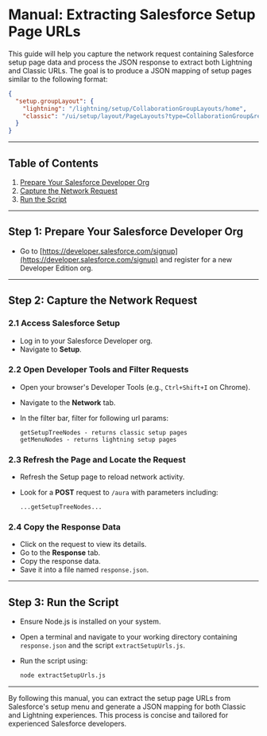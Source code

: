 
# Manual: Extracting Salesforce Setup Page URLs

This guide will help you capture the network request containing Salesforce setup page data and process the JSON response to extract both Lightning and Classic URLs. The goal is to produce a JSON mapping of setup pages similar to the following format:

```json
{
  "setup.groupLayout": {
    "lightning": "/lightning/setup/CollaborationGroupLayouts/home",
    "classic": "/ui/setup/layout/PageLayouts?type=CollaborationGroup&retURL=%2Fsetup%2Fhome"
  }
}
```

---

## Table of Contents

1. [Prepare Your Salesforce Developer Org](#step-1-prepare-your-salesforce-developer-org)
2. [Capture the Network Request](#step-2-capture-the-network-request)
3. [Run the Script](#step-3-run-the-script)

---

## Step 1: Prepare Your Salesforce Developer Org

- Go to [https://developer.salesforce.com/signup](https://developer.salesforce.com/signup) and register for a new Developer Edition org.

---

## Step 2: Capture the Network Request

### 2.1 Access Salesforce Setup

- Log in to your Salesforce Developer org.
- Navigate to **Setup**.

### 2.2 Open Developer Tools and Filter Requests

- Open your browser's Developer Tools (e.g., `Ctrl+Shift+I` on Chrome).
- Navigate to the **Network** tab.
- In the filter bar, filter for following url params:

  ```
  getSetupTreeNodes - returns classic setup pages
  getMenuNodes - returns lightning setup pages
  ```

### 2.3 Refresh the Page and Locate the Request

- Refresh the Setup page to reload network activity.
- Look for a **POST** request to `/aura` with parameters including:

  ```
  ...getSetupTreeNodes...
  ```

### 2.4 Copy the Response Data

- Click on the request to view its details.
- Go to the **Response** tab.
- Copy the response data.
- Save it into a file named `response.json`.

---

## Step 3: Run the Script

- Ensure Node.js is installed on your system.
- Open a terminal and navigate to your working directory containing `response.json` and the script `extractSetupUrls.js`.
- Run the script using:

  ```bash
  node extractSetupUrls.js
  ```

---

By following this manual, you can extract the setup page URLs from Salesforce's setup menu and generate a JSON mapping for both Classic and Lightning experiences. This process is concise and tailored for experienced Salesforce developers.
